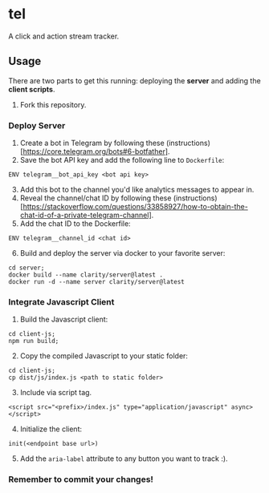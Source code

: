 # tel

A click and action stream tracker.

## Usage

There are two parts to get this running: deploying the **server** and adding the **client scripts**.

1. Fork this repository.

### Deploy Server

1. Create a bot in Telegram by following these (instructions)[https://core.telegram.org/bots#6-botfather].
2. Save the bot API key and add the following line to `Dockerfile`:

```
ENV telegram__bot_api_key <bot api key>
```

3. Add this bot to the channel you'd like analytics messages to appear in.
4. Reveal the channel/chat ID by following these (instructions)[https://stackoverflow.com/questions/33858927/how-to-obtain-the-chat-id-of-a-private-telegram-channel].
5. Add the chat ID to the Dockerfile:

```
ENV telegram__channel_id <chat id>
```

6. Build and deploy the server via docker to your favorite server:

```
cd server;
docker build --name clarity/server@latest .
docker run -d --name server clarity/server@latest
```

### Integrate Javascript Client

1. Build the Javascript client:

```
cd client-js;
npm run build;
```

2. Copy the compiled Javascript to your static folder:

```
cd client-js;
cp dist/js/index.js <path to static folder>
```

3. Include via script tag.

```
<script src="<prefix>/index.js" type="application/javascript" async></script>
```

4. Initialize the client:

```
init(<endpoint base url>)
```

5. Add the `aria-label` attribute to any button you want to track :).

### Remember to commit your changes!
